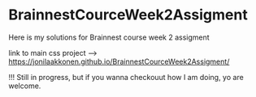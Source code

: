 # BrainnestCourceWeek2Assigment
Here is my solutions for Brainnest course week 2 assigment

link to main css project --> https://jonilaakkonen.github.io/BrainnestCourceWeek2Assigment/

!!! Still in progress, but if you wanna checkouut how I am doing, yo are welcome.
